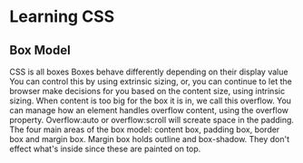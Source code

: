 # Learning CSS

## Box Model
CSS is all boxes
Boxes behave differently depending on their display value
You can control this by using extrinsic sizing, or, you can continue to let the browser make decisions for you based on the content size, using intrinsic sizing.
When content is too big for the box it is in, we call this overflow. You can manage how an element handles overflow content, using the overflow property. Overflow:auto or overflow:scroll will screate space in the padding.
The four main areas of the box model: content box, padding box, border box and margin box.
Margin box holds outline and box-shadow. They don't effect what's inside since these are painted on top. 
